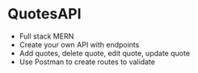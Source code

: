 # QuotesAPI


- Full stack MERN 
- Create your own API with endpoints
- Add quotes, delete quote, edit quote, update quote
- Use Postman to create routes to validate 
